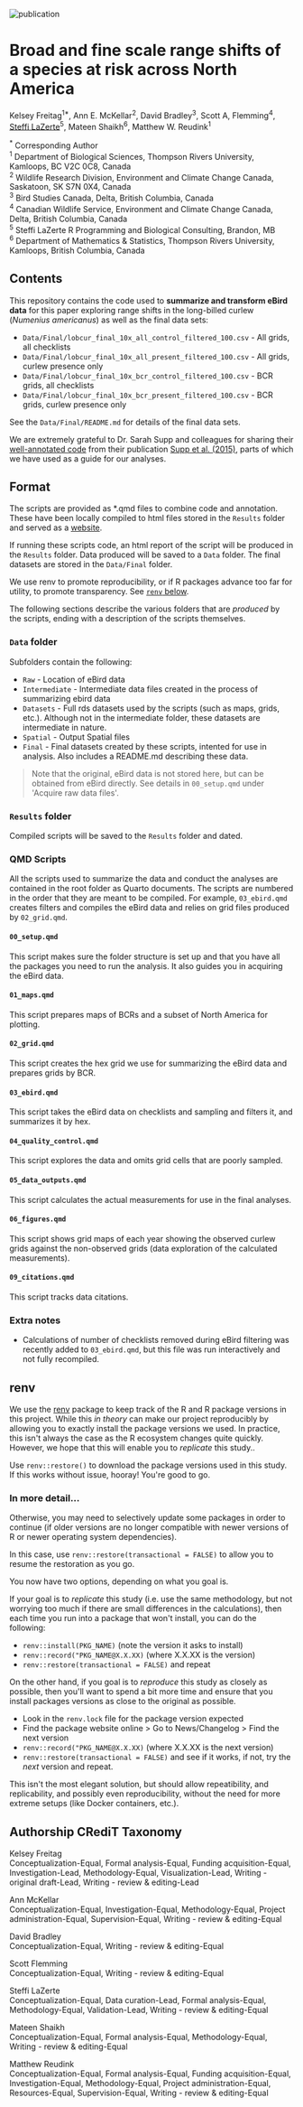 ![publication](https://img.shields.io/badge/status-in-review-yellow)

# Broad and fine scale range shifts of a species at risk across North America

Kelsey Freitag<sup>1*</sup>, Ann E. McKellar<sup>2</sup>, David Bradley<sup>3</sup>, Scott A, Flemming<sup>4</sup>, 
[Steffi LaZerte](https://steffilazerte.ca)<sup>5</sup>, Mateen Shaikh<sup>6</sup>, Matthew W. Reudink<sup>1</sup>

<sup>*</sup> Corresponding Author  
<sup>1</sup> Department of Biological Sciences, Thompson Rivers University, Kamloops, BC V2C 0C8, Canada  
<sup>2</sup> Wildlife Research Division, Environment and Climate Change Canada, Saskatoon, SK S7N 0X4, Canada  
<sup>3</sup> Bird Studies Canada, Delta, British Columbia, Canada  
<sup>4</sup> Canadian Wildlife Service, Environment and Climate Change Canada, Delta, British Columbia, Canada  
<sup>5</sup> Steffi LaZerte R Programming and Biological Consulting, Brandon, MB   
<sup>6</sup> Department of Mathematics & Statistics, Thompson Rivers University, Kamloops, British Columbia, Canada    

## Contents

This repository contains the code used to **summarize and transform eBird data** for this paper
exploring range shifts in the long-billed curlew (*Numenius americanus*) as well
as the final data sets: 

- `Data/Final/lobcur_final_10x_all_control_filtered_100.csv`  - All grids, all checklists
- `Data/Final/lobcur_final_10x_all_present_filtered_100.csv`  - All grids, curlew presence only
- `Data/Final/lobcur_final_10x_bcr_control_filtered_100.csv`  - BCR grids, all checklists
- `Data/Final/lobcur_final_10x_bcr_present_filtered_100.csv`  - BCR grids, curlew presence only

See the `Data/Final/README.md` for details of the final data sets.

We are extremely grateful to Dr. Sarah Supp and colleagues for sharing their [well-annotated code](https://github.com/sarahsupp/hb-migration) from their publication [Supp et al. (2015)](https://esajournals.onlinelibrary.wiley.com/doi/full/10.1890/ES15-00239.1), 
parts of which we have used as a guide for our analyses. 


## Format

The scripts are provided as *.qmd files to combine code and annotation. These
have been locally compiled to html files stored in the `Results` folder and served as a [website](https://steffilazerte.ca/lb_curlew_distribution/Results/00_overview.html).

If running these scripts code, an html report of the script will be produced in the `Results` folder. 
Data produced will be saved to a `Data` folder. 
The final datasets are stored in the `Data/Final` folder.

We use renv to promote reproducibility, or if R packages advance too far for 
utility, to promote transparency. 
See [`renv` below](https://github.com/steffilazerte/lb_curlew_distribution#renv).

The following sections describe the various folders that are *produced* by the
scripts, ending with a description of the scripts themselves.


### `Data` folder

Subfolders contain the following:

- `Raw` - Location of eBird data
- `Intermediate` - Intermediate data files created in the process of summarizing
ebird data
- `Datasets` - Full rds datasets used by the scripts (such as maps, grids, etc.). 
Although not in the intermediate folder, these datasets are intermediate in nature.
- `Spatial` - Output Spatial files
- `Final` - Final datasets created by these scripts, intented for use in analysis.
  Also includes a README.md describing these data.

> Note that the original, eBird data is not stored here, but can be obtained from
> eBird directly. See details in `00_setup.qmd` under 'Acquire raw data files'.

### `Results` folder

Compiled scripts will be saved to the `Results` folder and dated.


### QMD Scripts

All the scripts used to summarize the data and conduct the analyses are
contained in the root folder as Quarto documents. The scripts are numbered in the order that
they are meant to be compiled. For example, `03_ebird.qmd` creates filters and
compiles the eBird data and relies on grid files produced by `02_grid.qmd`.

#### `00_setup.qmd`
This script makes sure the folder structure is set up and that you have all the packages you need to run the analysis. It also guides you in acquiring the eBird data.

#### `01_maps.qmd`
This script prepares maps of BCRs and a subset of North America for plotting.

#### `02_grid.qmd`
This script creates the hex grid we use for summarizing the eBird data and
prepares grids by BCR.

#### `03_ebird.qmd`
This script takes the eBird data on checklists and sampling and filters it, and
summarizes it by hex.

#### `04_quality_control.qmd`
This script explores the data and omits grid cells that are poorly sampled. 

#### `05_data_outputs.qmd`
This script calculates the actual measurements for use in the final analyses.

#### `06_figures.qmd`
This script shows grid maps of each year showing the observed curlew grids against the non-observed grids (data exploration of the calculated measurements).

#### `09_citations.qmd`
This script tracks data citations.


### Extra notes
- Calculations of number of checklists removed during eBird filtering was recently
added to `03_ebird.qmd`, but this file was run interactively and not fully 
recompiled.


## renv

We use the [renv](https://rstudio.github.io/renv/index.html) package to
keep track of the R and R package versions in this project. While this *in theory*
can make our project reproducibly by allowing you to exactly install the package versions we used. In practice, this isn't always the case as the R ecosystem changes quite quickly.
However, we hope that this will enable you to *replicate* this study.. 

Use `renv::restore()` to download the package versions used in this study.
If this works without issue, hooray! You're good to go.


### In more detail...

Otherwise, you may need to selectively update some packages in order to continue
(if older versions are no longer compatible with newer versions of R or newer
operating system dependencies). 

In this case, use `renv::restore(transactional = FALSE)` to allow you to resume
the restoration as you go. 

You now have two options, depending on what you goal is. 

If your goal is to *replicate* this study (i.e. use the same methodology, but 
not worrying too much if there are small differences in the calculations), then
each time you run into a package that won't install, you can do the following:

- `renv::install(PKG_NAME)` (note the version it asks to install)
- `renv::record("PKG_NAME@X.X.XX)` (where X.X.XX is the version)
- `renv::restore(transactional = FALSE)` and repeat

On the other hand, if you goal is to *reproduce* this study as closely as possible,
then you'll want to spend a bit more time and ensure that you install packages
versions as close to the original as possible. 

- Look in the `renv.lock` file for the package version expected
- Find the package website online > Go to News/Changelog > Find the next version
- `renv::record("PKG_NAME@X.X.XX)` (where X.X.XX is the next version)
- `renv::restore(transactional = FALSE)` and see if it works, if not, try the *next* version and repeat.

This isn't the most elegant solution, but should allow repeatibility, and 
replicability, and possibly even reproducibility, without the need for more
extreme setups (like Docker containers, etc.). 


## Authorship CRediT Taxonomy

Kelsey Freitag  
Conceptualization-Equal, Formal analysis-Equal, Funding acquisition-Equal, Investigation-Lead, Methodology-Equal, Visualization-Lead, Writing - original draft-Lead, Writing - review & editing-Lead

Ann McKellar  
Conceptualization-Equal, Investigation-Equal, Methodology-Equal, Project administration-Equal, Supervision-Equal, Writing - review & editing-Equal

David Bradley  
Conceptualization-Equal, Writing - review & editing-Equal

Scott Flemming  
Conceptualization-Equal, Writing - review & editing-Equal

Steffi LaZerte  
Conceptualization-Equal, Data curation-Lead, Formal analysis-Equal, Methodology-Equal, Validation-Lead, Writing - review & editing-Equal

Mateen Shaikh  
Conceptualization-Equal, Formal analysis-Equal, Methodology-Equal, Writing - review & editing-Equal

Matthew Reudink  
Conceptualization-Equal, Formal analysis-Equal, Funding acquisition-Equal, Investigation-Equal, Methodology-Equal, Project administration-Equal, Resources-Equal, Supervision-Equal, Writing - review & editing-Equal
